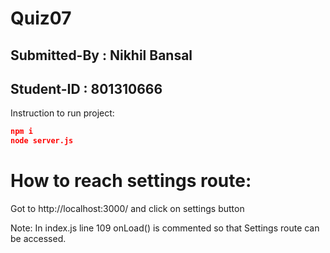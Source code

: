 # Quiz07
## Submitted-By : Nikhil Bansal
## Student-ID : 801310666


Instruction to run project:

```json
npm i
node server.js
```


# How to reach settings route:
Got to http://localhost:3000/
and click on settings button

Note: In index.js line 109 onLoad() is commented so that Settings route can be accessed.